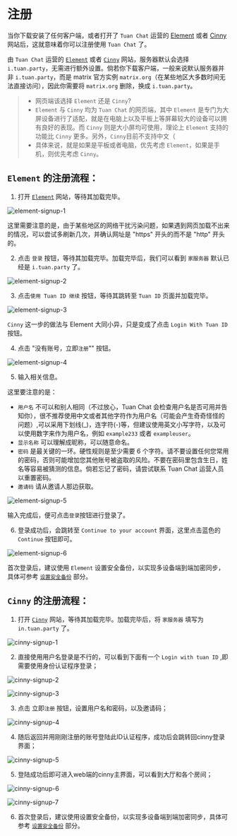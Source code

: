 # 注册

当你下载安装了任何客户端，或者打开了 `Tuan Chat` 运营的 [Element](https://web.tuan.party/) 或者 [Cinny](https://cinny.tuan.party) 网站后，这就意味着你可以注册使用 `Tuan Chat` 了。

由 `Tuan Chat` 运营的 [`Element`](https://web.tuan.party/) 或者 [`Cinny`](https://cinny.tuan.party) 网站，服务器默认会选择 `i.tuan.party`，无需进行额外设置。倘若你下载客户端，一般来说默认服务器并非 `i.tuan.party`，而是 matrix 官方实例 `matrix.org`（在某些地区大多数时间无法直接访问），因此你需要将 `matrix.org` 删除，换成 `i.tuan.party`。

> - 网页端该选择 `Element` 还是 `Cinny`?  
> - `Element` 与 `Cinny` 均为 `Tuan Chat` 的网页端，其中 `Element` 是专门为大屏设备进行了适配，就是在电脑上以及平板上等屏幕较大的设备可以拥有良好的表现。而 `Cinny` 则是大小屏均可使用，理论上 `Element` 支持的功能比 `Cinny` 更多。另外，`Cinny`目前不支持中文（  
> - 具体来说，就是如果是平板或者电脑，优先考虑 `Element`，如果是手机，则优先考虑 `Cinny`。

## `Element` 的注册流程：

1. 打开 [`Element`](https://web.tuan.party/) 网站，等待其加载完毕。

![element-signup-1](/assets/imgs/signup/element/element-signup-1.webp)

这里需要注意的是，由于某些地区的网络干扰污染问题，如果遇到网页加载不出来的情况，可以尝试多刷新几次，并确认网址是 "https" 开头的而不是 "http" 开头的。

2. 点击 `登录` 按钮，等待其加载完毕。加载完毕后，我们可以看到 `家服务器` 默认已经是 `i.tuan.party` 了。

![element-signup-2](/assets/imgs/signup/element/element-signup-2.webp)

3. 点击`使用 Tuan ID 继续` 按钮，等待其跳转至 `Tuan ID` 页面并加载完毕。

![element-signup-3](/assets/imgs/signup/element/element-signup-3.webp)

`Cinny` 这一步的做法与 Element 大同小异，只是变成了点击 `Login With Tuan ID` 按钮。

4. 点击 "没有账号，立即`注册`"" 按钮。

![element-signup-4](/assets/imgs/signup/element/element-signup-4.webp)

5. 输入相关信息。

这里要注意的是：

- `用户名` 不可以和别人相同（不过放心，Tuan Chat 会检查用户名是否可用并告知你），很不推荐使用中文或者其他字符作为用户名（可能会产生奇奇怪怪的问题）,可以采用下划线(_)，连字符(-)等，但建议使用英文小写字符，以及可以使用数字来作为用户名，例如 `example233` 或者 `exampleuser`。
- `显示名称` 可以理解成昵称，可以随意命名。
- `密码` 是最关键的一环。硬性规则是至少需要 6 个字符。请不要设置任何您常用的密码，否则可能增加您其他账号被盗取的风险。不要在密码里包含生日，姓名等容易被猜测的信息。倘若忘记了密码，请尝试联系 Tuan Chat 运营人员以重置密码。
- `邀请码` 请从邀请人那边获取。
  
![element-signup-5](/assets/imgs/signup/element/element-signup-5.webp)

输入完成后，便可点击`登录`按钮进行登录了。

6. 登录成功后，会跳转至 `Continue to your account` 界面，这里点击蓝色的 `Continue` 按钮即可。

![element-signup-6](/assets/imgs/signup/element/element-signup-6.webp)

首次登录后，建议使用 `Element` 设置安全备份，以实现多设备端到端加密同步，具体可参考 [`设置安全备份`](/security-backup.html) 部分。

## `Cinny` 的注册流程：

1. 打开 [`Cinny`](https://cinny.tuan.party) 网站，等待其加载完毕。加载完毕后，将 `家服务器` 填写为 `in.tuan.party` 了。

![cinny-signup-1](/assets/imgs/signup/cinny/cinny-signup-1.webp)

2. 直接使用用户名登录是不行的，可以看到下面有一个 `Login with tuan ID` ,即需要使用身份认证程序登录；

![cinny-signup-2](/assets/imgs/signup/cinny/cinny-signup-2.webp)

![cinny-signup-3](/assets/imgs/signup/cinny/cinny-signup-3.webp)

3. 点击 立即`注册` 按钮，设置用户名和密码，以及邀请码；

![cinny-signup-4](/assets/imgs/signup/cinny/cinny-signup-4.webp)

4. 随后返回并用刚刚注册的账号登陆此ID认证程序，成功后会跳转回cinny登录界面；

![cinny-signup-5](/assets/imgs/signup/cinny/cinny-signup-5.webp)

5. 登陆成功后即可进入web端的cinny主界面，可以看到大厅和各个房间；

![cinny-signup-6](/assets/imgs/signup/cinny/cinny-signup-6.webp)

![cinny-signup-7](/assets/imgs/signup/cinny/cinny-signup-7.webp)

6. 首次登录后，建议使用设置安全备份，以实现多设备端到端加密同步，具体可参考 [`设置安全备份`](/security-backup.html) 部分。
